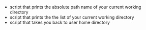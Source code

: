 - script that prints the absolute path name of your current working directory
- script that prints the the list of your current working directory
- script that takes you back to user home directory